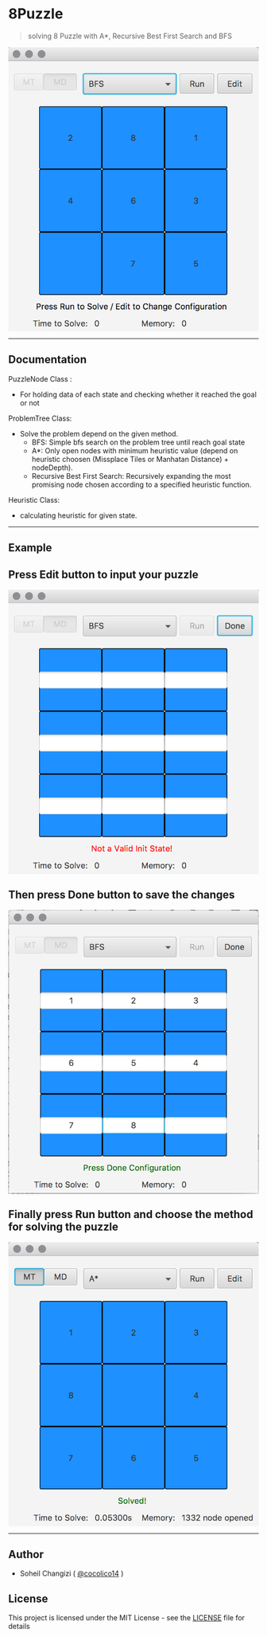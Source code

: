 # 8Puzzle
> solving 8 Puzzle with A*, Recursive Best First Search and BFS 

<img src="./assets/overview.png" width="550" align="middle">

<hr />

## Documentation

  PuzzleNode Class :
  
  - For holding data of each state and checking whether it reached the goal or not

  ProblemTree Class:
  
  - Solve the problem depend on the given method.
    - BFS: Simple bfs search on the problem tree until reach goal state
    - A*: Only open nodes with minimum heuristic value (depend on heuristic choosen (Missplace Tiles or Manhatan Distance) + nodeDepth).
    - Recursive Best First Search: Recursively expanding the most promising node chosen according to a specified heuristic function.
  
  Heuristic Class:
  
  - calculating heuristic for given state.
  
<hr />

## Example

## Press Edit button to input your puzzle ##

<img src="./assets/edit.png" width="550" align="middle">

## Then press Done button to save the changes ##

<img src="./assets/example.png" width="550" align="middle">

## Finally press Run button and choose the method for solving the puzzle ##

<img src="./assets/solved.png" width="550" align="middle">


<hr />

## Author

  - Soheil Changizi ( [@cocolico14](https://github.com/cocolico14) )


## License

This project is licensed under the MIT License - see the [LICENSE](./LICENSE) file for details

